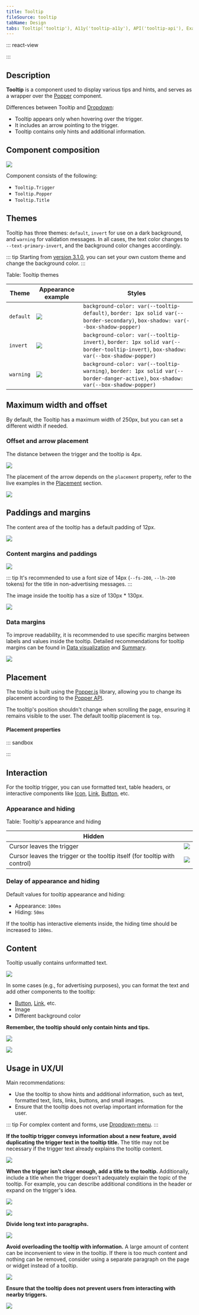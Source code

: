 ```yaml
---
title: Tooltip
fileSource: tooltip
tabName: Design
tabs: Tooltip('tooltip'), A11y('tooltip-a11y'), API('tooltip-api'), Example('tooltip-code'), Changelog('tooltip-changelog')
---
```


::: react-view

<script lang="tsx">
import React from 'react';

import Button from '@semcore/ui/button';
import Tooltip from '@semcore/ui/tooltip';
import PlaygroundGeneration from '@components/PlaygroundGeneration';

const PLACEMENT = [
  'top-start',
  'top',
  'top-end',
  'right-start',
  'right',
  'right-end',
  'bottom-start',
  'bottom',
  'bottom-end',
  'left-start',
  'left',
  'left-end',
];

const EVENT = ['hover', 'click', 'focus'];

const App = PlaygroundGeneration((createGroupWidgets) => {
  const { radio, select } = createGroupWidgets('Tooltip');

  const interactive = select({
    key: 'interactive',
    defaultValue: 'hover',
    label: 'Interactive event',
    options: EVENT.map((value) => ({
      name: value,
      value,
    })),
  });

  const placement = select({
    key: 'placement',
    defaultValue: 'top',
    label: 'Placement',
    options: PLACEMENT.map((value) => ({
      name: value,
      value,
    })),
  });

  const theme = select({
    key: 'theme',
    defaultValue: 'default',
    label: 'Theme',
    options: [
      {
        name: 'default',
        value: 'default',
      },
      {
        name: 'warning',
        value: 'warning',
      },
      {
        name: 'invert',
        value: 'invert',
      },
    ],
  });

  return (
    <Tooltip
      title='Hey there! I am just a tooltip, not a magic genie, but I am here to sprinkle some knowledge on you!'
      placement={placement}
      interaction={interactive}
      theme={theme}
    >
      <Button>Button</Button>
    </Tooltip>
  );
});
</script>

:::

## Description

**Tooltip** is a component used to display various tips and hints, and serves as a wrapper over the [Popper](/utils/popper/) component.

Differences between Tooltip and [Dropdown](/components/dropdown/):

- Tooltip appears only when hovering over the trigger.
- It includes an arrow pointing to the trigger.
- Tooltip contains only hints and additional information.

## Component composition

![](static/tooltip-composition.png)

Component consists of the following:

- `Tooltip.Trigger`
- `Tooltip.Popper`
- `Tooltip.Title`

## Themes

Tooltip has three themes: `default`, `invert` for use on a dark background, and `warning` for validation messages. In all cases, the text color changes to `--text-primary-invert`, and the background color changes accordingly.

::: tip
Starting from [version 3.1.0](/components/tooltip/tooltip-changelog/), you can set your own custom theme and change the background color.
:::

Table: Tooltip themes

| Theme   | Appearance example              | Styles      |
| ------- | ------------------------------- | ----------- |
| `default` | ![](static/default-theme.png) | `background-color: var(--tooltip-default)`, `border: 1px solid var(--border-secondary)`, `box-shadow: var(--box-shadow-popper)`     |
| `invert`  | ![](static/invert-theme.png)   | `background-color: var(--tooltip-invert)`, `border: 1px solid var(--border-tooltip-invert)`, `box-shadow: var(--box-shadow-popper)` |
| `warning` | ![](static/alert-theme.png)     | `background-color: var(--tooltip-warning)`, `border: 1px solid var(--border-danger-active)`, `box-shadow: var(--box-shadow-popper)` |

## Maximum width and offset

By default, the Tooltip has a maximum width of 250px, but you can set a different width if needed.

### Offset and arrow placement

The distance between the trigger and the tooltip is 4px.

![](static/tooltip-offset.png)

The placement of the arrow depends on the `placement` property, refer to the live examples in the [Placement](/components/tooltip/#placement) section.

![](static/tooltip-arrow-paddings.png)

## Paddings and margins

The content area of the tooltip has a default padding of 12px.

![](static/tooltip-content-paddings.png)

### Content margins and paddings

![](static/tooltip-button.png)

::: tip
It's recommended to use a font size of 14px (`--fs-200`, `--lh-200` tokens) for the title in non-advertising messages.
:::

The image inside the tooltip has a size of 130px * 130px.

![](static/tooltip-pic-paddings.png)

### Data margins

To improve readability, it is recommended to use specific margins between labels and values inside the tooltip. Detailed recommendations for tooltip margins can be found in [Data visualization](/data-display/d3-chart/#tooltip) and [Summary](/patterns/summary/#difference_value).

![](static/tooltip-margins.png)

## Placement

The tooltip is built using the [Popper.js](https://popper.js.org/) library, allowing you to change its placement according to the [Popper API](/utils/popper/popper-api/).

The tooltip's position shouldn't change when scrolling the page, ensuring it remains visible to the user. The default tooltip placement is `top`.

#### Placement properties

::: sandbox

<script lang="tsx">
import React from 'react';
import { Box } from '@semcore/ui/flex-box';
import Button from '@semcore/ui/button';
import Tooltip from '@semcore/ui/tooltip';
import { Placement } from '@semcore/ui/popper';

const styleBox = {
  display: 'grid',
  gridTemplateRows: '1fr 1fr 1fr',
  gridTemplateColumns: '1fr 1fr 1fr',
  gridGap: '2vw',
  padding: '60px',
};

const Demo = () => {
  const placements: Placement[] = [
    'top-start',
    'top',
    'top-end',
    'left-start',
    'right-start',
    'left',
    'right',
    'left-end',
    'right-end',
    'bottom-start',
    'bottom',
    'bottom-end',
  ];
  return (
    <Box style={styleBox}>
      {placements.map((placement, i) => {
        return (
          <React.Fragment key={i}>
            {['right', 'right-start', 'right-end'].includes(placement) && <div />}
            <Tooltip placement={placement}>
              <Tooltip.Trigger tag={Button}>{placement.toLocaleUpperCase()}</Tooltip.Trigger>
              <Tooltip.Popper>Hi there!</Tooltip.Popper>
            </Tooltip>
          </React.Fragment>
        );
      })}
    </Box>
  );
};
</script>

:::

## Interaction

For the tooltip trigger, you can use formatted text, table headers, or interactive components like [Icon](/style/icon/), [Link](/components/link/), [Button](/components/button/), etc.

### Appearance and hiding

Table: Tooltip's appearance and hiding

| Hidden    |                                |
| --------- | ------------------------------ |
| Cursor leaves the trigger                                                  | ![](static/hover-1.png) |
| Cursor leaves the trigger or the tooltip itself (for tooltip with control) | ![](static/hover-2.png) |

### Delay of appearance and hiding

Default values for tooltip appearance and hiding:

- Appearance: `100ms`
- Hiding: `50ms`

If the tooltip has interactive elements inside, the hiding time should be increased to `100ms`.

## Content

Tooltip usually contains unformatted text.

![](static/tooltip-basic.png)

In some cases (e.g., for advertising purposes), you can format the text and add other components to the tooltip:

- [Button](/components/button/), [Link](/components/link/), etc.
- Image
- Different background color

**Remember, the tooltip should only contain hints and tips.**

![](static/tooltip-advanced.png)

![](static/tooltip-advanced-2.png)

## Usage in UX/UI

Main recommendations:

- Use the tooltip to show hints and additional information, such as text, formatted text, lists, links, buttons, and small images.
- Ensure that the tooltip does not overlap important information for the user.

::: tip
For complex content and forms, use [Dropdown-menu](/components/dropdown-menu/).
:::

**If the tooltip trigger conveys information about a new feature, avoid duplicating the trigger text in the tooltip title.** The title may not be necessary if the trigger text already explains the tooltip content.

![](static/tooltip-trigger-yes-no.png)

**When the trigger isn’t clear enough, add a title to the tooltip.** Additionally, include a title when the trigger doesn't adequately explain the topic of the tooltip. For example, you can describe additional conditions in the header or expand on the trigger's idea.

![](static/tooltip-trigger2-yes-no.png)

![](static/tooltip-trigger2-2-yes-no.png)

**Divide long text into paragraphs.**

![](static/tooltip-text-yes-no.png)

**Avoid overloading the tooltip with information.** A large amount of content can be inconvenient to view in the tooltip. If there is too much content and nothing can be removed, consider using a separate paragraph on the page or widget instead of a tooltip.

![](static/tooltip-content-yes-no.png)

**Ensure that the tooltip does not prevent users from interacting with nearby triggers.**

![](static/tooltip-hover-yes-no.png)

